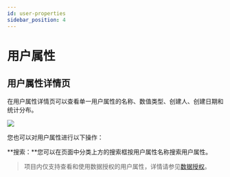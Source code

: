 ```yaml
---
id: user-properties
sidebar_position: 4
---
```


# 用户属性

## 用户属性详情页[](#yong-hu-shu-xing-xiang-qing-ye)

在用户属性详情页可以查看单一用户属性的名称、数值类型、创建人、创建日期和统计分布。

![](https://gblobscdn.gitbook.com/assets%2F-M2qbZInaXgdm8kkNosp%2F-MiOdoAC8lCKSMIjcOyF%2F-MiOeAdNljvUWCzk6o-y%2Fimage.png?alt=media&token=12f18bd2-6ef1-4c74-ab86-14608cda6553)

您也可以对用户属性进行以下操作：

**搜索：**您可以在页面中分类上方的搜索框按用户属性名称搜索用户属性。

> 项目内仅支持查看和使用数据授权的用户属性，详情请参见[数据授权](/op/v/2.0/product-manual/qi-ye-guan-li-hou-tai/project-manage/data-authorization)。
